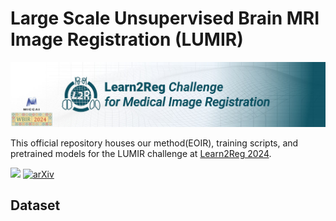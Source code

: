 # Large Scale Unsupervised Brain MRI Image Registration (LUMIR)

![](figure/logo.jpeg)

This official repository houses our method(EOIR), training scripts, and pretrained models for the LUMIR challenge at [Learn2Reg 2024](https://learn2reg.grand-challenge.org/).

 [<img src="https://img.shields.io/badge/License-MIT-yellow.svg">](https://opensource.org/license/MIT)    [![arXiv](https://img.shields.io/badge/arXiv-2409.00917-b31b1b.svg)](https://arxiv.org/abs/2409.00917)

## Dataset